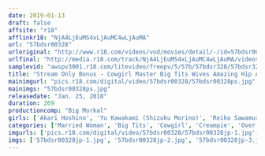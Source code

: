 ```yaml
---
date: 2019-01-13
draft: false
affsite: "r18"
afflinkr18: "NjA4LjEuMS4xLjAuMC4wLjAuMA"
url: "57bdsr00328"
urloriginal: "http://www.r18.com/videos/vod/movies/detail/-/id=57bdsr00328"
urlfinal: "http://media.r18.com/track/NjA4LjEuMS4xLjAuMC4wLjAuMA/videos/vod/movies/detail/-/id=57bdsr00328"
samplevid: "awspv3001.r18.com/litevideo/freepv/5/57b/57bdsr328/57bdsr328_dmb_w.mp4"
title: "Stream Only Bonus - Cowgirl Master Big Tits Wives Amazing Hip Action 39 Girls 4 Hours"
mainimgurl: "pics.r18.com/digital/video/57bdsr00328/57bdsr00328ps.jpg"
mainimgs: "57bdsr00328ps.jpg"
releasedate: "Jan. 25, 2018"
duration: 269
productioncomp: "Big Morkal"
girls: ['Akari Hoshino', 'Yu Kawakami (Shizuku Morino)', 'Reiko Sawamura (Honami Takasaka, Masumi Takasaka)', 'Maki Hojo', 'Erika Kitagawa', 'Yuki Shin', 'Yu Shinoda', 'Reiko Kobayakawa', 'Mei Matsumoto', 'Wakaba Onoue']
categories: ['Married Woman', 'Big Tits', 'Cowgirl', 'Creampie', 'Over 4 Hours', 'Hi-Def']
imgurls: ['pics.r18.com/digital/video/57bdsr00328/57bdsr00328jp-1.jpg', 'pics.r18.com/digital/video/57bdsr00328/57bdsr00328jp-2.jpg', 'pics.r18.com/digital/video/57bdsr00328/57bdsr00328jp-3.jpg', 'pics.r18.com/digital/video/57bdsr00328/57bdsr00328jp-4.jpg', 'pics.r18.com/digital/video/57bdsr00328/57bdsr00328jp-5.jpg', 'pics.r18.com/digital/video/57bdsr00328/57bdsr00328jp-6.jpg', 'pics.r18.com/digital/video/57bdsr00328/57bdsr00328jp-7.jpg', 'pics.r18.com/digital/video/57bdsr00328/57bdsr00328jp-8.jpg', 'pics.r18.com/digital/video/57bdsr00328/57bdsr00328jp-9.jpg', 'pics.r18.com/digital/video/57bdsr00328/57bdsr00328jp-10.jpg', 'pics.r18.com/digital/video/57bdsr00328/57bdsr00328jp-11.jpg', 'pics.r18.com/digital/video/57bdsr00328/57bdsr00328jp-12.jpg', 'pics.r18.com/digital/video/57bdsr00328/57bdsr00328jp-13.jpg', 'pics.r18.com/digital/video/57bdsr00328/57bdsr00328jp-14.jpg', 'pics.r18.com/digital/video/57bdsr00328/57bdsr00328jp-15.jpg', 'pics.r18.com/digital/video/57bdsr00328/57bdsr00328jp-16.jpg', 'pics.r18.com/digital/video/57bdsr00328/57bdsr00328jp-17.jpg', 'pics.r18.com/digital/video/57bdsr00328/57bdsr00328jp-18.jpg', 'pics.r18.com/digital/video/57bdsr00328/57bdsr00328jp-19.jpg', 'pics.r18.com/digital/video/57bdsr00328/57bdsr00328jp-20.jpg']
imgs: ['57bdsr00328jp-1.jpg', '57bdsr00328jp-2.jpg', '57bdsr00328jp-3.jpg', '57bdsr00328jp-4.jpg', '57bdsr00328jp-5.jpg', '57bdsr00328jp-6.jpg', '57bdsr00328jp-7.jpg', '57bdsr00328jp-8.jpg', '57bdsr00328jp-9.jpg', '57bdsr00328jp-10.jpg', '57bdsr00328jp-11.jpg', '57bdsr00328jp-12.jpg', '57bdsr00328jp-13.jpg', '57bdsr00328jp-14.jpg', '57bdsr00328jp-15.jpg', '57bdsr00328jp-16.jpg', '57bdsr00328jp-17.jpg', '57bdsr00328jp-18.jpg', '57bdsr00328jp-19.jpg', '57bdsr00328jp-20.jpg']
---
```

